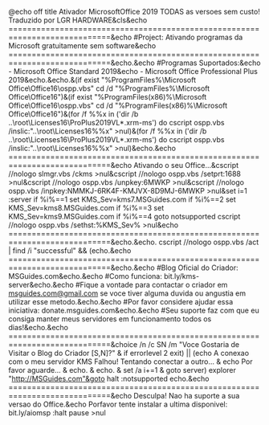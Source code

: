 @echo off
title Ativador MicrosoftOffice 2019 TODAS as versoes sem custo! Traduzido por LGR HARDWARE&cls&echo ============================================================================&echo #Project: Ativando programas da Microsoft gratuitamente sem software&echo ============================================================================&echo.&echo #Programas Suportados:&echo - Microsoft Office Standard 2019&echo - Microsoft Office Professional Plus 2019&echo.&echo.&(if exist "%ProgramFiles%\Microsoft Office\Office16\ospp.vbs" cd /d "%ProgramFiles%\Microsoft Office\Office16")&(if exist "%ProgramFiles(x86)%\Microsoft Office\Office16\ospp.vbs" cd /d "%ProgramFiles(x86)%\Microsoft Office\Office16")&(for /f %%x in ('dir /b ..\root\Licenses16\ProPlus2019VL*.xrm-ms') do cscript ospp.vbs /inslic:"..\root\Licenses16\%%x" >nul)&(for /f %%x in ('dir /b ..\root\Licenses16\ProPlus2019VL*.xrm-ms') do cscript ospp.vbs /inslic:"..\root\Licenses16\%%x" >nul)&echo.&echo ============================================================================&echo Ativando o seu Office...&cscript //nologo slmgr.vbs /ckms >nul&cscript //nologo ospp.vbs /setprt:1688 >nul&cscript //nologo ospp.vbs /unpkey:6MWKP >nul&cscript //nologo ospp.vbs /inpkey:NMMKJ-6RK4F-KMJVX-8D9MJ-6MWKP >nul&set i=1
:server
if %i%==1 set KMS_Sev=kms7.MSGuides.com
if %i%==2 set KMS_Sev=kms8.MSGuides.com
if %i%==3 set KMS_Sev=kms9.MSGuides.com
if %i%==4 goto notsupported
cscript //nologo ospp.vbs /sethst:%KMS_Sev% >nul&echo ============================================================================&echo.&echo.
cscript //nologo ospp.vbs /act | find /i "successful" && (echo.&echo ============================================================================&echo.&echo #Blog Oficial do Criador: MSGuides.com&echo.&echo #Como funciona: bit.ly/kms-server&echo.&echo #Fique a vontade para contactar o criador em msguides.com@gmail.com se voce tiver alguma duvida ou angustia em utilizar esse metodo.&echo.&echo #Por favor considere ajudar essa iniciativa: donate.msguides.com&echo.&echo #Seu suporte faz com que eu consiga manter meus servidores em funcionamento todos os dias!&echo.&echo ============================================================================&choice /n /c SN /m "Voce Gostaria de Visitar o Blog do Criador [S,N]?" & if errorlevel 2 exit) || (echo A conexao com o meu servidor KMS Falhou! Tentando conectar a outro... & echo Por favor aguarde... & echo. & echo. & set /a i+=1 & goto server)
explorer "http://MSGuides.com"&goto halt
:notsupported
echo.&echo ============================================================================&echo Desculpa! Nao ha suporte a sua versao do Office.&echo Porfavor tente instalar a ultima disponivel: bit.ly/aiomsp
:halt
pause >nul
